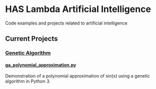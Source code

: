 # HAS Lambda Artificial Intelligence

Code examples and projects related to artificial intelligence

## Current Projects

### [Genetic Algorithm](genetic-algorithm)

#### [ga\_polynomial\_approximation.py](genetic-algorithm/ga_polynomial_approximation.py)

Demonstration of a polynomial approximation of sin(x) using a genetic algorithm in Python 3.
